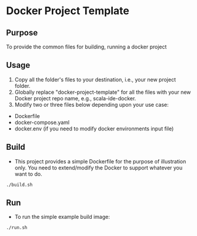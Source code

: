 # Docker Project Template
## Purpose
To provide the common files for building, running a docker project
## Usage
1. Copy all the folder's files to your destination, i.e., your new project folder.
2. Globally replace "docker-project-template" for all the files with your new Docker project repo name, e.g., scala-ide-docker.
3. Modify two or three files below depending upon your use case:
- Dockerfile
- docker-compose.yaml
- docker.env (if you need to modify docker environments input file)
## Build
- This project provides a simple Dockerfile for the purpose of illustration only. You need to extend/modify the Docker to 
support whatever you want to do.
```
./build.sh
```
## Run
- To run the simple example build image:
```
./run.sh
```

